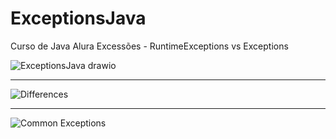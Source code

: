 # ExceptionsJava
Curso de Java Alura Excessões - RuntimeExceptions vs Exceptions 

![ExceptionsJava drawio](https://github.com/IgorAntonio22/ExceptionsJava/assets/98776749/40f3d26a-9411-4a7e-87cc-073f6d5cbfde)





------------------------------------------------------------------------------------
![Differences](https://github.com/IgorAntonio22/exceptionsJava/assets/98776749/e338ef97-e06d-47db-b751-1896dee5299e)





------------------------------------------------------------------------------------
![Common Exceptions](https://github.com/IgorAntonio22/exceptionsJava/assets/98776749/87d50ab8-526b-4718-a85f-3f65a30b7312)

